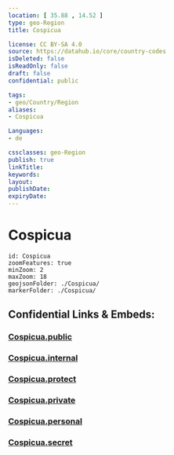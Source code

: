 ```yaml
---
location: [ 35.88 , 14.52 ] 
type: geo-Region
title: Cospicua

license: CC BY-SA 4.0
source: https://datahub.io/core/country-codes
isDeleted: false
isReadOnly: false
draft: false
confidential: public

tags:
- geo/Country/Region
aliases:
- Cospicua

Languages:
- de

cssclasses: geo-Region
publish: true
linkTitle: 
keywords: 
layout: 
publishDate: 
expiryDate: 
---
```


# Cospicua

```leaflet
id: Cospicua
zoomFeatures: true 
minZoom: 2 
maxZoom: 18
geojsonFolder: ./Cospicua/
markerFolder: ./Cospicua/
```


## Confidential Links & Embeds: 

### [Cospicua.public](/_public/\Earth\Continent\Europe\Europe~South\Malta\Cities~MaltaCospicua.public.md) 

### [Cospicua.internal](/_internal/\Earth\Continent\Europe\Europe~South\Malta\Cities~MaltaCospicua.internal.md) 

### [Cospicua.protect](/_protect/\Earth\Continent\Europe\Europe~South\Malta\Cities~MaltaCospicua.protect.md) 

### [Cospicua.private](/_private/\Earth\Continent\Europe\Europe~South\Malta\Cities~MaltaCospicua.private.md) 

### [Cospicua.personal](/_personal/\Earth\Continent\Europe\Europe~South\Malta\Cities~MaltaCospicua.personal.md) 

### [Cospicua.secret](/_secret/\Earth\Continent\Europe\Europe~South\Malta\Cities~MaltaCospicua.secret.md)

